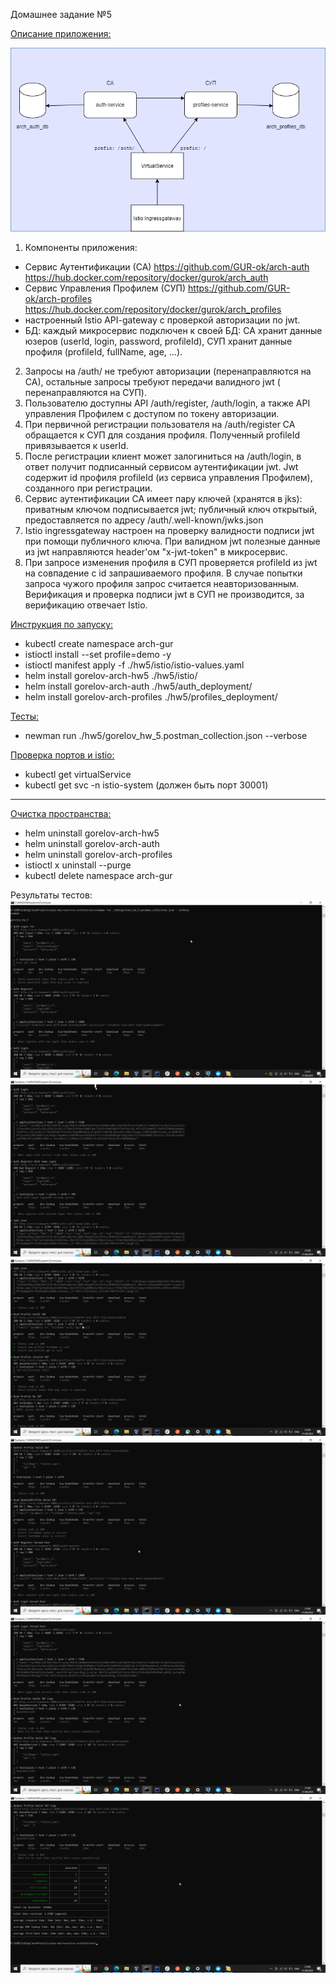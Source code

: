 Домашнее задание №5

<u>Описание приложения:</u>

![img.png](img.png)

1) Компоненты приложения:

- Сервис Аутентификации (СА) https://github.com/GUR-ok/arch-auth https://hub.docker.com/repository/docker/gurok/arch_auth 
- Сервис Управления Профилем (СУП) https://github.com/GUR-ok/arch-profiles https://hub.docker.com/repository/docker/gurok/arch_profiles
- настроенный Istio API-gateway с проверкой авторизации по jwt.
- БД: каждый микросервис подключен к своей БД:
  СА хранит данные юзеров (userId, login, password, profileId), СУП хранит данные профиля (profileId, fullName, age,
  ...).
2) Запросы на /auth/ не требуют авторизации (перенаправляются на СА), остальные запросы требуют передачи валидного jwt (
   перенаправляются на СУП).
3) Пользователю доступны API /auth/register, /auth/login, а также API управления Профилем с доступом по токену
   авторизации.
4) При первичной регистрации пользователя на /auth/register СА обращается к СУП для создания профиля. Полученный
   profileId привязывается к userId.
5) После регистрации клиент может залогиниться на /auth/login, в ответ получит подписанный сервисом аутентификации jwt.
   Jwt содержит id профиля profileId (из сервиса управления Профилем), созданного при регистрации.
6) Сервис аутентификации СА имеет пару ключей (хранятся в jks): приватным ключом подписывается jwt; публичный ключ
   открытый, предоставляется по адресу /auth/.well-known/jwks.json
7) Istio ingressgateway настроен на проверку валидности подписи jwt при помощи публичного ключа. 
   При валидном jwt полезные данные из jwt направляются header'ом "x-jwt-token" в микросервис.
8) При запросе изменения профиля в СУП проверяется profileId из jwt на совпадение с id запрашиваемого профиля. В случае
   попытки запроса чужого профиля запрос считается неавторизованным. Верификация и проверка подписи jwt в СУП не
   производится, за верификацию отвечает Istio.

<u>Инструкция по запуску:</u>

- kubectl create namespace arch-gur
- istioctl install --set profile=demo -y
- istioctl manifest apply -f ./hw5/istio/istio-values.yaml
- helm install gorelov-arch-hw5 ./hw5/istio/
- helm install gorelov-arch-auth ./hw5/auth_deployment/
- helm install gorelov-arch-profiles ./hw5/profiles_deployment/

<u>Тесты:</u>

- newman run ./hw5/gorelov_hw_5.postman_collection.json --verbose

<u>Проверка портов и istio:</u>

- kubectl get virtualService
- kubectl get svc -n istio-system
  (должен быть порт 30001)

---
<u>Очистка пространства:</u>

- helm uninstall gorelov-arch-hw5
- helm uninstall gorelov-arch-auth
- helm uninstall gorelov-arch-profiles
- istioctl x uninstall --purge
- kubectl delete namespace arch-gur

Результаты тестов:
![nm_1.png](nm_1.png)
![nm_2.png](nm_2.png)
![nm_3.png](nm_3.png)
![nm_4.png](nm_4.png)
![nm_5.png](nm_5.png)
![nm_6.png](nm_6.png)
